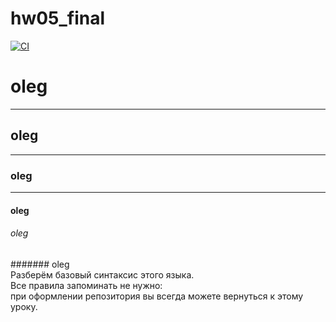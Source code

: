 # hw05_final

[![CI](https://github.com/yandex-praktikum/hw05_final/actions/workflows/python-app.yml/badge.svg?branch=master)](https://github.com/yandex-praktikum/hw05_final/actions/workflows/python-app.yml)
# oleg
---
## oleg
---
### oleg
---
#### oleg
###### oleg
####### oleg  
Разберём базовый синтаксис этого языка. <br>Все правила запоминать не нужно:<br>при оформлении репозитория вы всегда можете вернуться к этому уроку.
